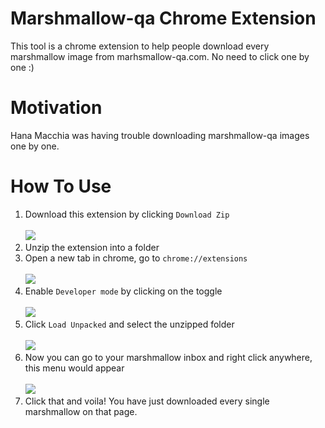 # Marshmallow-qa Chrome Extension

This tool is a chrome extension to help people download every marshmallow image from marhsmallow-qa.com. No need to click one by one :)

# Motivation
Hana Macchia was having trouble downloading marshmallow-qa images one by one.

# How To Use
1. Download this extension by clicking `Download Zip`<br/><br/> ![](https://file.tenshi.dev/download?file=oxvjhzqj.jpeg)
2. Unzip the extension into a folder
3. Open a new tab in chrome, go to `chrome://extensions`<br/><br/> ![](https://file.tenshi.dev/download?file=tefhgkwo.jpeg)
4. Enable `Developer mode` by clicking on the toggle<br/><br/>  ![](https://file.tenshi.dev/download?file=oikpguny.jpeg)  
5. Click `Load Unpacked` and select the unzipped folder<br/><br/>  ![](https://file.tenshi.dev/download?file=msmnolme.jpeg)
6. Now you can go to your marshmallow inbox and right click anywhere, this menu would appear<br/><br/> ![](https://file.tenshi.dev/download?file=mrxnusap.jpeg)
7. Click that and voila! You have just downloaded every single marshmallow on that page.
